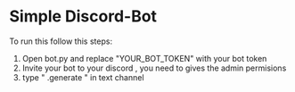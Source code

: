 # Simple Discord-Bot

To run this follow this steps:

1. Open bot.py and replace "YOUR_BOT_TOKEN" with your bot token
2. Invite your bot to your discord , you need to gives the admin permisions
3. type " .generate " in text channel
